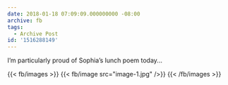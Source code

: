 ```yaml
---
date: 2018-01-18 07:09:09.000000000 -08:00
archive: fb
tags: 
  - Archive Post
id: '1516288149'
---
```


I’m particularly proud of Sophia’s lunch poem today...

{{< fb/images >}}
{{< fb/image src="image-1.jpg" />}}
{{< /fb/images >}}
